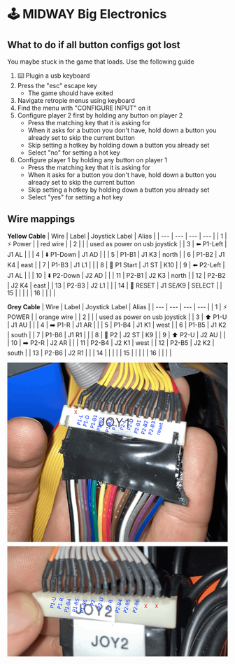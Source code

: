 # 🕹 MIDWAY Big Electronics

## What to do if all button configs got lost

You maybe stuck in the game that loads. Use the following guide

1. ⌨️ Plugin a usb keyboard
2. Press the "esc" escape key
    - The game should have exited
3. Navigate retropie menus using keyboard
4. Find the menu with "CONFIGURE INPUT" on it
5. Configure player 2 first by holding any button on player 2
    - Press the matching key that it is asking for
    - When it asks for a button you don't have, hold down a button you already set to skip the current button
    - Skip setting a hotkey by holding down a button you already set
    - Select "no" for setting a hot key
6. Configure player 1 by holding any button on player 1
    - Press the matching key that it is asking for
    - When it asks for a button you don't have, hold down a button you already set to skip the current button
    - Skip setting a hotkey by holding down a button you already set
    - Select "yes" for setting a hot key

## Wire mappings

**Yellow Cable**
| Wire | Label | Joystick Label | Alias |
| --- | --- | --- | --- |
| 1   | ⚡️ Power | | red wire |
| 2   |  | | used as power on usb joystick |
| 3   | ⬅️ P1-Left | J1 AL | |
| 4   | ⬇️ P1-Down | J1 AD | |
| 5   | P1-B1 | J1 K3 | north |
| 6   | P1-B2 | J1 K4 | east |
| 7   | P1-B3 | J1 L1 | |
| 8   | 👤 P1 Start | J1 ST | K10 |
| 9   | ⬅️ P2-Left | J1 AL | |
| 10  | ⬇️ P2-Down | J2 AD | |
| 11  | P2-B1 | J2 K3 | north |
| 12  | P2-B2 | J2 K4 | east |
| 13  | P2-B3 | J2 L1 | |
| 14  | 🔄 RESET | J1 SE/K9 | SELECT |
| 15  | | | |
| 16  | | | |

**Grey Cable**
| Wire | Label | Joystick Label | Alias |
| --- | --- | --- | --- |
| 1   | ⚡️ POWER |  | orange wire |
| 2   |  |  | used as power on usb joystick |
| 3   | ⬆️ P1-U | J1 AU | |
| 4   | ➡️ P1-R | J1 AR | |
| 5   | P1-B4 | J1 K1 | west |
| 6   | P1-B5 | J1 K2 | south |
| 7   | P1-B6 | J1 R1 | |
| 8   | 👥 P2 | J2 ST | K9 |
| 9   | ⬆️ P2-U | J2 AU | |
| 10  | ➡️ P2-R | J2 AR | |
| 11  | P2-B4 | J2 K1 | west |
| 12  | P2-B5 | J2 K2 | south |
| 13  | P2-B6 | J2 R1 | |
| 14  | | | |
| 15  | | | |
| 16  | | | |

![annotated wiring photo](assets/images/MIDWAY_BE_wiring/JOY1n2.png)